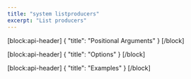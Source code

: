 ```yaml
---
title: "system listproducers"
excerpt: "List producers"
---
```

[block:api-header]
{
  "title": "Positional Arguments"
}
[/block]

[block:api-header]
{
  "title": "Options"
}
[/block]

[block:api-header]
{
  "title": "Examples"
}
[/block]